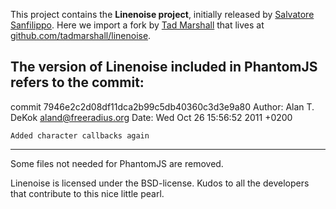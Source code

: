 This project contains the **Linenoise project**, initially released
by [Salvatore Sanfilippo](https://github.com/antirez). Here we import a fork
by [Tad Marshall](https://github.com/tadmarshall) that lives at
[github.com/tadmarshall/linenoise](https://github.com/tadmarshall/linenoise).

The version of Linenoise included in PhantomJS refers to the commit:
-----
commit 7946e2c2d08df11dca2b99c5db40360c3d3e9a80
Author: Alan T. DeKok <aland@freeradius.org>
Date:   Wed Oct 26 15:56:52 2011 +0200

    Added character callbacks again
-----

Some files not needed for PhantomJS are removed.

Linenoise is licensed under the BSD-license.
Kudos to all the developers that contribute to this nice little pearl.
